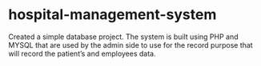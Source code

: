 # hospital-management-system
Created a simple database project. The system is built using PHP and MYSQL that are used by the admin side to use for the record purpose that will record the patient’s and employees data.
